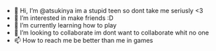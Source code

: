 - 👋 Hi, I’m @atsukinya im a stupid teen so dont take me seriusly <3
- 👀 I’m interested in make friends :D
- 🌱 I’m currently learning how to play
- 💞️ I’m looking to collaborate im dont want to collaborate whit no one
- 📫 How to reach me be better than me in games

<!---
atsukinya/atsukinya is a ✨ special ✨ repository because its `README.md` (this file) appears on your GitHub profile.
You can click the Preview link to take a look at your changes.
--->
